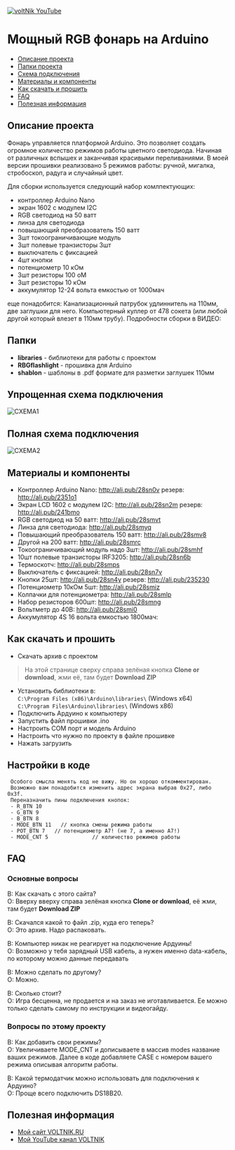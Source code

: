 [![voltNik YouTube](http://voltnik.ru/voltnik-banner.jpg)](https://www.youtube.com/channel/UC4s13gPVOMQVX3P1ZpdUwjA?sub_confirmation=1)
# Мощный RGB фонарь на Arduino
* [Описание проекта](#chapter-0)
* [Папки проекта](#chapter-1)
* [Схема подключения](#chapter-2)
* [Материалы и компоненты](#chapter-3)
* [Как скачать и прошить](#chapter-4)
* [FAQ](#chapter-5)
* [Полезная информация](#chapter-6)

<a id="chapter-0"></a>
## Описание проекта
Фонарь управляется платформой Arduino. Это позволяет создать огромное количество режимов работы цветного светодиода. Начиная от различных вспышех и заканчивая красивыми переливаниями. 
В моей версии прошивки реализовано 5 режимов работы: ручной, мигалка, стробоскоп, радуга и случайный цвет.

Для сборки используется следующий набор комлпектующих:
- контроллер Arduino Nano
- экран 1602 с модулем I2C
- RGB светодиод на 50 ватт
- линза для светодиода
- повышающий преобразователь 150 ватт
- 3шт токоограничивающие модуль
- 3шт полевые транзисторы 3шт
- выключатель с фиксацией
- 4шт кнопки
- потенциометр 10 кОм
- 3шт резисторы 100 оМ
- 3шт резисторы 10 кОм
- аккумулятор 12-24 вольта емкостью от 1000мач

еще понадобится: Канализационный патрубок удлиннитель на 110мм, две заглушки для него. Компьютерный куллер от 478 сокета (или любой другой который влезет в 110мм трубу).
Подробности сборки в ВИДЕО:

<a id="chapter-1"></a>
## Папки
- **libraries** - библиотеки для работы с проектом
- **RBGflashlight** - прошивка для Arduino
- **shablon** - шаблоны в .pdf формате для разметки заглушек 110мм

<a id="chapter-2"></a>
## Упрощенная схема подключения
![СХЕМА1](https://github.com/voltNik/RGB-flashlight/blob/master/RGB-flashlight_bb1.jpg)
## Полная схема подключения
![СХЕМА2](https://github.com/voltNik/RGB-flashlight/blob/master/RGB-flashlight_full_bb2.jpg)

<a id="chapter-3"></a>
## Материалы и компоненты
- Контроллер Arduino Nano: http://ali.pub/28sn0v резерв: http://ali.pub/2351o1
- Экран LCD 1602 с модулем I2C: http://ali.pub/28sn2m резерв: http://ali.pub/241bmo
- RGB светодиод на 50 ватт: http://ali.pub/28smvt
- Линза для светодиода: http://ali.pub/28smyq
- Повышающий преобразователь 150 ватт: http://ali.pub/28smv8
- Другой на 200 ватт: http://ali.pub/28smrc
- Токоограничивающий модуль надо 3шт: http://ali.pub/28smhf
- 10шт полевые транзисторы IRF3205: http://ali.pub/28sn6b
- Термоскотч: http://ali.pub/28smps
- Выключатель с фиксацией: http://ali.pub/28sn7v
- Кнопки 25шт: http://ali.pub/28sn4y резерв: http://ali.pub/235230
- Потенциометр 10кОм 5шт: http://ali.pub/28smiz
- Колпачки для потенциометра: http://ali.pub/28smlp
- Набор резисторов 600шт: http://ali.pub/28smng 
- Вольтметр до 40В: http://ali.pub/28smi0
- Аккумулятор 4S 16 вольта емкостью 1800мач:

<a id="chapter-4"></a>
## Как скачать и прошить
* Скачать архив с проектом
> На этой странице сверху справа зелёная кнопка **Clone or download**, жми её, там будет **Download ZIP**
* Установить библиотеки в:  
`C:\Program Files (x86)\Arduino\libraries\` (Windows x64)  
`C:\Program Files\Arduino\libraries\` (Windows x86) 
* Подключить Ардуино к компьютеру
* Запустить файл прошивки .ino
* Настроить COM порт и модель Arduino
* Настроить что нужно по проекту в файле прошивке
* Нажать загрузить

## Настройки в коде
     Особого смысла менять код не вижу. Но он хорошо откомментирован. 
     Возможно вам понадобится изменить адрес экрана выбрав 0x27, либо 0x3f. 
     Переназначить пины подключения кнопок:
     - R_BTN 10 
     - G_BTN 9
     - B_BTN 8
     - MODE_BTN 11   // кнопка смены режима работы
     - POT_BTN 7   // потенциометр А7! (не 7, а именно А7!)
     - MODE_CNT 5              // количество режимов работы

<a id="chapter-5"></a>
## FAQ
### Основные вопросы
В: Как скачать с этого сайта?  
О: Вверху вверху справа зелёная кнопка **Clone or download**, её жми, там будет **Download ZIP**  

В: Скачался какой то файл .zip, куда его теперь?  
О: Это архив. Надо распаковать.  

В: Компьютер никак не реагирует на подключение Ардуины!  
О: Возможно у тебя зарядный USB кабель, а нужен именно data-кабель, по которому можно данные передавать  

В: Можно сделать по другому?  
О: Можно.  

В: Сколько стоит?  
О: Игра бесценна, не продается и на заказ не иготавливается. Ее можно только сделать самому по инструкции и видеогайду.  

### Вопросы по этому проекту
В: Как добавить свои режимы?  
О: Увеличиваете MODE_CNT и дописываете в массив modes название ваших режимов. Далее в коде добавляете CASE с номером вашего режима описывая алгоритм работы.  

В: Какой термодатчик можно использовать для подключения к Ардуино?  
О: Проще всего подключить DS18B20.  

<a id="chapter-6"></a>
## Полезная информация
* [Мой сайт VOLTNIK.RU](http://voltnik.ru/)
* [Мой YouTube канал VOLTNIK](https://www.youtube.com/channel/UC4s13gPVOMQVX3P1ZpdUwjA?sub_confirmation=1)